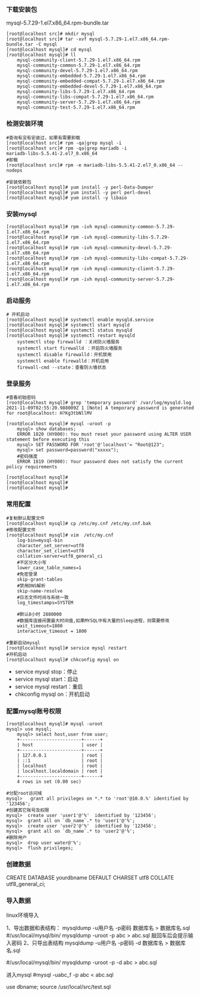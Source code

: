 


### 下载安装包
mysql-5.7.29-1.el7.x86_64.rpm-bundle.tar
```
[root@localhost src]# mkdir mysql
[root@localhost src]# tar -xvf mysql-5.7.29-1.el7.x86_64.rpm-bundle.tar -C mysql
[root@localhost mysql]# cd mysql
[root@localhost mysql]# ll
    mysql-community-client-5.7.29-1.el7.x86_64.rpm
    mysql-community-common-5.7.29-1.el7.x86_64.rpm
    mysql-community-devel-5.7.29-1.el7.x86_64.rpm
    mysql-community-embedded-5.7.29-1.el7.x86_64.rpm
    mysql-community-embedded-compat-5.7.29-1.el7.x86_64.rpm
    mysql-community-embedded-devel-5.7.29-1.el7.x86_64.rpm
    mysql-community-libs-5.7.29-1.el7.x86_64.rpm
    mysql-community-libs-compat-5.7.29-1.el7.x86_64.rpm
    mysql-community-server-5.7.29-1.el7.x86_64.rpm
    mysql-community-test-5.7.29-1.el7.x86_64.rpm

```
### 检测安装环境
```
#查询有没有安装过，如果有需要卸载
[root@localhost src]# rpm -qa|grep mysql -i
[root@localhost src]# rpm -qa|grep mariadb -i
mariadb-libs-5.5.41-2.el7_0.x86_64
#卸载
[root@localhost src]# rpm -e mariadb-libs-5.5.41-2.el7_0.x86_64 --nodeps

#安装依赖包
[root@localhost mysql]# yum install -y perl-Data-Dumper
[root@localhost mysql]# yum install -y perl perl-devel
[root@localhost mysql]# yum install -y libaio
```
### 安装mysql
```
[root@localhost mysql]# rpm -ivh mysql-community-common-5.7.29-1.el7.x86_64.rpm 
[root@localhost mysql]# rpm -ivh mysql-community-libs-5.7.29-1.el7.x86_64.rpm 
[root@localhost mysql]# rpm -ivh mysql-community-devel-5.7.29-1.el7.x86_64.rpm 
[root@localhost mysql]# rpm -ivh mysql-community-libs-compat-5.7.29-1.el7.x86_64.rpm 
[root@localhost mysql]# rpm -ivh mysql-community-client-5.7.29-1.el7.x86_64.rpm 
[root@localhost mysql]# rpm -ivh mysql-community-server-5.7.29-1.el7.x86_64.rpm 
```

### 启动服务
```
# 开机启动
[root@localhost mysql]# systemctl enable mysqld.service   
[root@localhost mysql]# systemctl start mysqld
[root@localhost mysql]# systemctl status mysqld
[root@localhost mysql]# systemctl restart mysqld
    systemctl stop firewalld ：关闭防火墙服务
    systemctl start firewalld ：开启防火墙服务
    systemctl disable firewalld：开机禁用
    systemctl enable firewalld：开机启用
    firewall-cmd --state：查看防火墙状态
```

### 登录服务
```
#查看初始密码
[root@localhost mysql]# grep 'temporary password' /var/log/mysqld.log
2021-11-09T02:55:20.988009Z 1 [Note] A temporary password is generated for root@localhost: H?Kg3tbNllMV

[root@localhost mysql]# mysql -uroot -p
    mysql> show databases;
    ERROR 1820 (HY000): You must reset your password using ALTER USER statement before executing this 
    mysql> SET PASSWORD FOR 'root'@'localhost'= "Root@123";
    mysql> set password=password("xxxxx");
    #密码强度
    ERROR 1819 (HY000): Your password does not satisfy the current policy requirements

[root@localhost mysql]# 
[root@localhost mysql]# 
[root@localhost mysql]# 
```


### 常用配置
```
#复制默认配置文件
[root@localhost mysql]# cp /etc/my.cnf /etc/my.cnf.bak
#修改配置文件
[root@localhost mysql]# vim  /etc/my.cnf
    log-bin=mysql-bin
    character_set_server=utf8
    character_set_client=utf8
    collation-server=utf8_general_ci
    #不区分大小写
    lower_case_table_names=1
    #免密登录
    skip-grant-tables
    #禁用DNS解析
    skip-name-resolve
    #日志文件时间与系统一致
    log_timestamps=SYSTEM

    #默认8小时 2880000
    #数据库连接闲置最大时间值,如果MYSQL中有大量的Sleep进程，则需要修改
    wait_timeout=1800
    interactive_timeout = 1800
        
#重新启动mysql
[root@localhost mysql]# service mysql restart
#开机启动
[root@localhost mysql]# chkconfig mysql on
```

* service mysql stop：停止
* service mysql start：启动
* service mysql restart：重启
* chkconfig mysql on：开机启动

 

### 配置mysql账号权限
```
[root@localhost mysql]# mysql -uroot
mysql> use mysql; 
    mysql> select host,user from user;
    +-----------------------+------+
    | host                  | user |
    +-----------------------+------+
    | 127.0.0.1             | root |
    | ::1                   | root |
    | localhost             | root |
    | localhost.localdomain | root |
    +-----------------------+------+
    4 rows in set (0.00 sec)

#分配root访问域
mysql>   grant all privileges on *.* to 'root'@10.0.%' identified by '123456';  
#创建其它账号及权限
mysql>  create user 'user1'@'%'  identified by '123456';
mysql>  grant all on `db_name`.* to 'user1'@'%';
mysql>  create user 'user2'@'%'  identified by '123456';
mysql>  grant all on `db_name`.* to 'user2'@'%';
#删除用户
mysql>  drop user water@'%';
mysql>  flush privileges;

```




### 创建数据

CREATE DATABASE  yourdbname DEFAULT CHARSET utf8 COLLATE utf8_general_ci;

### 导入数据

linux环境导入

1、导出数据和表结构：
mysqldump -u用户名 -p密码 数据库名 > 数据库名.sql
#/usr/local/mysql/bin/ mysqldump -uroot -p abc > abc.sql
敲回车后会提示输入密码
2、只导出表结构
mysqldump -u用户名 -p密码 -d 数据库名 > 数据库名.sql

#/usr/local/mysql/bin/ mysqldump -uroot -p -d abc > abc.sql

进入mysql
#mysql -uabc_f -p abc < abc.sql

use dbname;
source /usr/local/src/test.sql